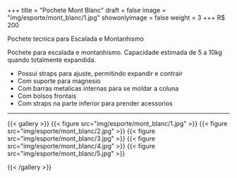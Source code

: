 +++
title = "Pochete Mont Blanc"
draft = false
image = "img/esporte/mont_blanc/1.jpg"
showonlyimage = false
weight = 3
+++
<span class="price">R$ 200</span>

Pochete tecnica para Escalada e Montanhismo
<!--more-->

Pochete para escalada e montanhismo. Capacidade estimada de 5 a 10kg quando totalmente expandida.

- Possui straps para ajuste, permitindo expandir e contrair
- Com suporte para magnesio
- Com barras metalicas internas para se moldar a coluna
- Com bolsos frontais
- Com straps na parte inferior para prender acessorios

---

{{< gallery >}}
{{< figure src="img/esporte/mont_blanc/1.jpg" >}}
{{< figure src="img/esporte/mont_blanc/2.jpg" >}}
{{< figure src="img/esporte/mont_blanc/3.jpg" >}}
{{< figure src="img/esporte/mont_blanc/4.jpg" >}}
{{< figure src="img/esporte/mont_blanc/5.jpg" >}}

{{< /gallery >}}
